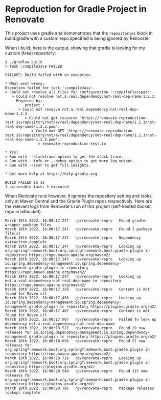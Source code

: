 # Reproduction for Gradle Project in Renovate

This project uses gradle and demonstrates that the `repositories` block in build.gradle with a custom repo specified is being ignored by Renovate.

When I build, here is the output, showing that gradle is looking for my custom (fake) repository:

    $ ./gradlew build
    > Task :compileJava FAILED

    FAILURE: Build failed with an exception.

    * What went wrong:
    Execution failed for task ':compileJava'.
    > Could not resolve all files for configuration ':compileClasspath'.
       > Could not resolve not.a.real.dependency:not-real-dep-name:1.2.3.
         Required by:
             project :
          > Could not resolve not.a.real.dependency:not-real-dep-name:1.2.3.
             > Could not get resource 'https://renovate-reproduction-test.io/repository/not/a/real/dependency/not-real-dep-name/1.2.3/not-real-dep-name-1.2.3.pom'.
                > Could not GET 'https://renovate-reproduction-test.io/repository/not/a/real/dependency/not-real-dep-name/1.2.3/not-real-dep-name-1.2.3.pom'.
                   > renovate-reproduction-test.io

    * Try:
    > Run with --stacktrace option to get the stack trace.
    > Run with --info or --debug option to get more log output.
    > Run with --scan to get full insights.

    * Get more help at https://help.gradle.org

    BUILD FAILED in 1s
    1 actionable task: 1 executed


When Renovate runs however, it ignores the repository setting and looks only at Maven Central and the Gradle Plugin repos respectively. Here are the relevant logs from Renovate's run of this project (self-hosted docker, repo in bitbucket).

    March 18th 2022, 16:00:17.247	rp/renovate-repro	Found gradle-wrapper package files
    March 18th 2022, 16:00:17.247	rp/renovate-repro	Found 3 package file(s)
    March 18th 2022, 16:00:17.247	rp/renovate-repro	Dependency extraction complete
    March 18th 2022, 16:00:17.247	rp/renovate-repro	Looking up org.springframework.boot:org.springframework.boot.gradle.plugin in repository https://repo.maven.apache.org/maven2/
    March 18th 2022, 16:00:17.247	rp/renovate-repro	Looking up io.spring.dependency-management:io.spring.dependency-management.gradle.plugin in repository https://repo.maven.apache.org/maven2/
    March 18th 2022, 16:00:17.247	rp/renovate-repro	Looking up not.a.real.dependency:not-real-dep-name in repository https://repo.maven.apache.org/maven2/
    March 18th 2022, 16:00:17.356	rp/renovate-repro	Content is not found for Maven url
    March 18th 2022, 16:00:17.450	rp/renovate-repro	Looking up io.spring.dependency-management:io.spring.dependency-management.gradle.plugin in repository https://plugins.gradle.org/m2/
    March 18th 2022, 16:00:17.487	rp/renovate-repro	Content is not found for Maven url
    March 18th 2022, 16:00:17.907	rp/renovate-repro	Failed to look up dependency not.a.real.dependency:not-real-dep-name
    March 18th 2022, 16:00:18.527	rp/renovate-repro	Found 29 new releases for io.spring.dependency-management:io.spring.dependency-management.gradle.plugin in repository https://plugins.gradle.org/m2/
    March 18th 2022, 16:00:18.656	rp/renovate-repro	Found 57 new releases for org.springframework.boot:org.springframework.boot.gradle.plugin in repository https://repo.maven.apache.org/maven2/
    March 18th 2022, 16:00:18.719	rp/renovate-repro	Looking up org.springframework.boot:org.springframework.boot.gradle.plugin in repository https://plugins.gradle.org/m2/
    March 18th 2022, 16:00:20.540	rp/renovate-repro	Found 115 new releases for org.springframework.boot:org.springframework.boot.gradle.plugin in repository https://plugins.gradle.org/m2/
    March 18th 2022, 16:00:20.786	rp/renovate-repro	Package releases lookups complete
